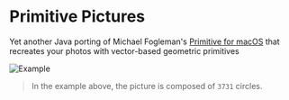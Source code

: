 # Primitive Pictures

Yet another Java porting of Michael Fogleman's [Primitive for macOS](https://primitive.lol/) that recreates your photos with vector-based geometric primitives

![Example](https://tonykwok.github.io/archives/assets/images/primitive-java-swing.png)

> In the example above, the picture is composed of ```3731``` circles.
